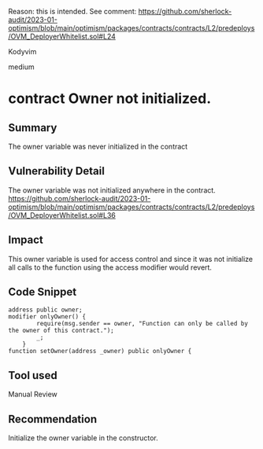 Reason: this is intended.
See comment: https://github.com/sherlock-audit/2023-01-optimism/blob/main/optimism/packages/contracts/contracts/L2/predeploys/OVM_DeployerWhitelist.sol#L24

Kodyvim

medium

# contract Owner not initialized.

## Summary
The owner variable was never initialized in the contract
## Vulnerability Detail
The owner variable was not initialized anywhere in the contract.
https://github.com/sherlock-audit/2023-01-optimism/blob/main/optimism/packages/contracts/contracts/L2/predeploys/OVM_DeployerWhitelist.sol#L36
## Impact
This owner variable is used for access control and since it was not initialize all calls to the function using the access modifier would revert.
## Code Snippet
```solidity
address public owner;
modifier onlyOwner() {
        require(msg.sender == owner, "Function can only be called by the owner of this contract.");
        _;
    }
function setOwner(address _owner) public onlyOwner {
```
## Tool used
Manual Review

## Recommendation
Initialize the owner variable in the constructor.
